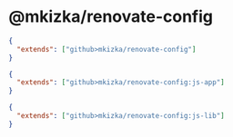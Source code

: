 # @mkizka/renovate-config

```json
{
  "extends": ["github>mkizka/renovate-config"]
}
```

```json
{
  "extends": ["github>mkizka/renovate-config:js-app"]
}
```

```json
{
  "extends": ["github>mkizka/renovate-config:js-lib"]
}
```
